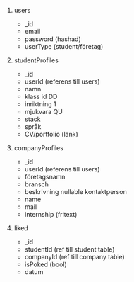 1. users
   - _id
   - email
   - password (hashad)
   - userType (student/företag)

2. studentProfiles
   - _id
   - userId (referens till users)
   - namn
   - klass id
   DD
   - inriktning 1
   - mjukvara 
   QU
   - stack
   - språk
   - CV/portfolio (länk)

3. companyProfiles
   - _id
   - userId (referens till users)
   - företagsnamn
   - bransch
   - beskrivning nullable
   kontaktperson 
   - name 
   - mail
   - internship (fritext)

4. liked
   - _id
   - studentId (ref till student table)
   - companyId (ref till company table)
   - isPoked (bool)
   - datum